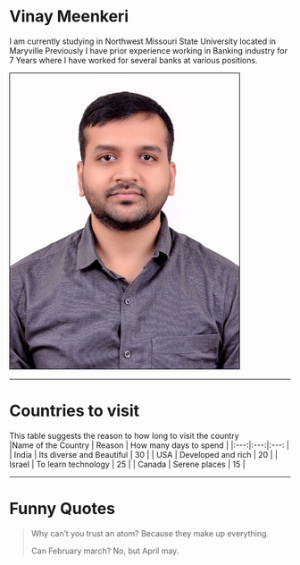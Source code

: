 # Vinay Meenkeri
I am currently studying in Northwest Missouri State University located in Maryville Previously I have prior experience working in Banking industry for 7 Years where I have worked for several banks at various positions.

![Vinay Image](VinayPic.jpg)

---

# Countries to visit
This table suggests the reason to how long to visit the country<br>
|Name of the Country | Reason | How many days to spend |
|:---:|:---:|:---: |
| India | Its diverse and Beautiful | 30 |
| USA | Developed and rich | 20 |
| Israel | To learn technology | 25 |
| Canada | Serene places | 15 |

----

# Funny Quotes
>Why can’t you trust an atom? Because they make up everything.
>
>Can February march? No, but April may.